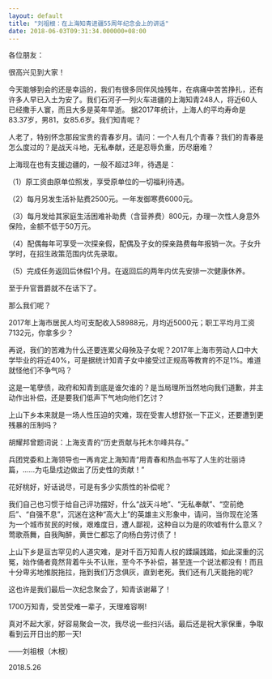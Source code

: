 ```yaml
---
layout: default
title: "刘祖根：在上海知青进疆55周年纪念会上的讲话"
date: 2018-06-03T09:31:34.000000+08:00
---
```


各位朋友：

很高兴见到大家！

今天能够到会的还是幸运的，我们有很多同伴风烛残年，在病痛中苦苦挣扎，还有许多人早已入土为安了。我们石河子一列火车进疆的上海知青248人，将近60人已经撒手人寰，而且大多是英年早逝。 据2017年统计，上海人的平均寿命是83.37岁，男81，女85.6岁。我们知青呢？

人老了，特别怀念那段宝贵的青春岁月。请问：一个人有几个青春？我们的青春是怎么度过的？是战天斗地，无私奉献，还是忍辱负重，历尽磨难？

上海现在也有支援边疆的，一般不超过3年，待遇是：


（1）原工资由原单位照发，享受原单位的一切福利待遇。


（2）每月另发生活补贴费2500元。一年发御寒费6000元。


（3）每月发给其家庭生活困难补助费（含营养费）800元，办理一次性人身意外保险，金额不低于50万元。


（4）配偶每年可享受一次探亲假，配偶及子女的探亲路费每年报销一次。子女升学时，在招生政策范围内优先录取。


（5）完成任务返回后休假1个月。在返回后的两年内优先安排一次健康休养。


至于升官晋爵就不在话下了。

那么我们呢？

2017年上海市居民人均可支配收入58988元，月均近5000元；职工平均月工资7132元，你拿多少？

再说，我们的苦难为什么还要连累父母殃及子女呢？2017年上海市劳动人口中大学毕业的将近40%，可是据统计知青子女中接受过正规高等教育的不足1%。难道就怪他们不争气吗？

这是一笔孽债，政府和知青到底是谁欠谁的？是当局理所当然地向我们道歉，并主动作出补偿，还是要我们低声下气地向他们乞讨？

上山下乡本来就是一场人性压迫的灾难，现在受害人想舒张一下正义，还要遭到更残暴的压制吗？

胡耀邦曾题词说：上海支青的“历史贡献与托木尔峰共存。”

兵团党委和上海领导也一再肯定上海知青“用青春和热血书写了人生的壮丽诗篇，……为屯垦戍边做出了历史性的贡献！”

花好桃好，好话说尽，可是有多少实质性的补偿呢？

我们自己也习惯于给自己评功摆好，什么“战天斗地”、“无私奉献”、“空前绝后”、“自强不息”，沉迷在这种“高大上”的英雄主义形象中，请问，当你现在沦落为一个城市贫民的时候，艰难度日，遭人鄙视，这种自以为是的吹嘘有什么意义？莺歌燕舞，自我陶醉，黄世仁都忘了向杨白劳讨债了！

上山下乡是亘古罕见的人道灾难，是对千百万知青人权的蹂躏践踏，如此深重的沉冤，始作俑者竟然背着牛头不认账，至今不予补偿，甚至连一个说法都没有！而且十分卑劣地推脱拖拉，拖到我们万念俱灰，直到老死。我们还有几天能拖的呢?

这也许是我们最后一次纪念聚会了，知青该谢幕了！

1700万知青，受苦受难一辈子，天理难容啊!

真对不起大家，好容易聚会一次，我尽说一些扫兴话。最后还是祝大家保重，争取看到云开日出的那一天!

——刘祖根（木根）

2018.5.26

